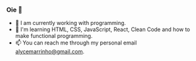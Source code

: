 ### Oie 👋
- 🔭 I am currently working with programming.
- 🌱 I'm learning HTML, CSS, JavaScript, React, Clean Code and how to make functional programming.
- 📫 You can reach me through my personal email alycemarrinho@gmail.com.
 
 <!-- Here are some ideas to get you started:

- 🔭 I am currently working with programming.
- 🌱 I'm learning JavaScript, React, Clean Code and how to make functional programming.
- 👯 I'm looking to collaborate on ...
- 🤔 I'm looking for help with ...
- 💬 Ask me about ...
- 📫 You can reach me through my personal email alycemarrinho@gmail.com.
- onom Pronouns: ...
- ⚡ Curiosity: ...
-!>
